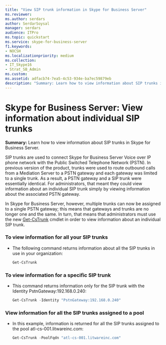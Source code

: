 ```yaml
---
title: "View SIP trunk information in Skype for Business Server"
ms.reviewer: 
ms.author: serdars
author: SerdarSoysal
manager: serdars
audience: ITPro
ms.topic: quickstart
ms.service: skype-for-business-server
f1.keywords:
- NOCSH
ms.localizationpriority: medium 
ms.collection: 
- IT_Skype16
- Strat_SB_Admin
ms.custom: 
ms.assetid: adfacb74-7ea5-4c53-934e-ba7ec59879eb
description: "Summary: Learn how to view information about SIP trunks in Skype for Business Server."
---
```


# Skype for Business Server: View information about individual SIP trunks 
 
**Summary:** Learn how to view information about SIP trunks in Skype for Business Server.
  
SIP trunks are used to connect Skype for Business Server Voice over IP phone network with the Public Switched Telephone Network (PSTN). In previous version of the product, trunks were used to route outbound calls from a Mediation Server to a PSTN gateway and each gateway was limited to a single trunk. As a result, a PSTN gateway and a SIP trunk were essentially identical. For administrators, that meant they could view information about an individual SIP trunk simply by viewing information about the associated PSTN gateway.
  
In Skype for Business Server, however, multiple trunks can now be assigned to a single PSTN gateway; this means that gateways and trunks are no longer one and the same. In turn, that means that administrators must use the new [Get-CsTrunk](/powershell/module/skype/get-cstrunk) cmdlet in order to view information about an individual SIP trunk.
  
### To view information for all your SIP trunks

- The following command returns information about all the SIP trunks in use in your organization:
    
  ```powershell
  Get-CsTrunk
  ```

### To view information for a specific SIP trunk

- This command returns information only for the SIP trunk with the Identity PstnGateway:192.168.0.240:
    
  ```powershell
  Get-CsTrunk -Identity "PstnGateway:192.168.0.240"
  ```

### View information for all the SIP trunks assigned to a pool

- In this example, information is returned for all the SIP trunks assigned to the pool atl-cs-001.litwareinc.com:
    
  ```powershell
  Get-CsTrunk -PoolFqdn "atl-cs-001.litwareinc.com"
  ```
